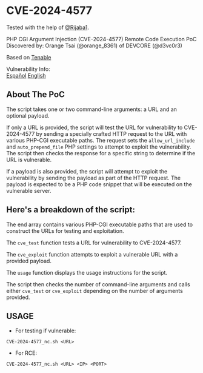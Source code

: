 # CVE-2024-4577

Tested with the help of [@Rijaba1](https://www.twitch.tv/rijaba1).

PHP CGI Argument Injection (CVE-2024-4577) Remote Code Execution PoC
Discovered by: Orange Tsai (@orange_8361) of DEVCORE (@d3vc0r3)

Based on [Tenable](https://www.tenable.com/blog/cve-2024-4577-proof-of-concept-available-for-php-cgi-argument-injection-vulnerability)

Vulnerability Info:  
[Español](https://www.incibe.es/incibe-cert/alerta-temprana/vulnerabilidades/cve-2024-4577)
[English](https://cve.mitre.org/cgi-bin/cvename.cgi?name=2024-4577)

## About The PoC

The script takes one or two command-line arguments: a URL and an optional payload.

If only a URL is provided, the script will test the URL for vulnerability to CVE-2024-4577 by sending a specially crafted HTTP request to the URL with various PHP-CGI executable paths. The request sets the `allow_url_include` and `auto_prepend_file` PHP settings to attempt to exploit the vulnerability. The script then checks the response for a specific string to determine if the URL is vulnerable.

If a payload is also provided, the script will attempt to exploit the vulnerability by sending the payload as part of the HTTP request. The payload is expected to be a PHP code snippet that will be executed on the vulnerable server.

## Here's a breakdown of the script:

The end array contains various PHP-CGI executable paths that are used to construct the URLs for testing and exploitation.

The `cve_test` function tests a URL for vulnerability to CVE-2024-4577.

The `cve_exploit` function attempts to exploit a vulnerable URL with a provided payload.

The `usage` function displays the usage instructions for the script.

The script then checks the number of command-line arguments and calls either `cve_test` or `cve_exploit` depending on the number of arguments provided. 


## USAGE

- For testing if vulnerable:

```
CVE-2024-4577_nc.sh <URL>
```

- For RCE:

```
CVE-2024-4577_nc.sh <URL> <IP> <PORT>
```


